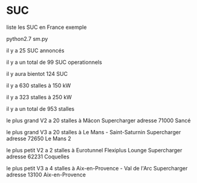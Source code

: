 # SUC
liste les SUC en France 
exemple

python2.7 sm.py

il y a  25 SUC annoncés 

il y a un total de  99  SUC operationnels

il y aura bientot  124  SUC

il y a  630  stalles à 150 kW

il y a  323  stalles à 250 kW

il y a un total de  953 stalles

le plus grand V2 a 20 stalles à  Mâcon Supercharger adresse  71000 Sancé

le plus grand V3 a 20 stalles à  Le Mans - Saint-Saturnin Supercharger adresse  72650 Le Mans 2

le plus petit V2 a 2 stalles à  Eurotunnel Flexiplus Lounge Supercharger adresse  62231 Coquelles

le plus petit V3 a 4 stalles à  Aix-en-Provence - Val de l'Arc Supercharger adresse  13100 Aix-en-Provence

